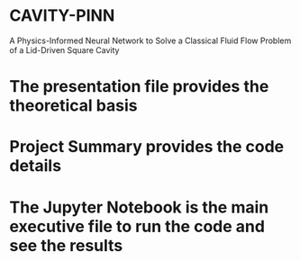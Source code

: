 # CAVITY-PINN
A Physics-Informed Neural Network to Solve a Classical Fluid Flow Problem of a Lid-Driven Square Cavity

# The presentation file provides the theoretical basis

# Project Summary provides the code details

# The Jupyter Notebook is the main executive file to run the code and see the results
